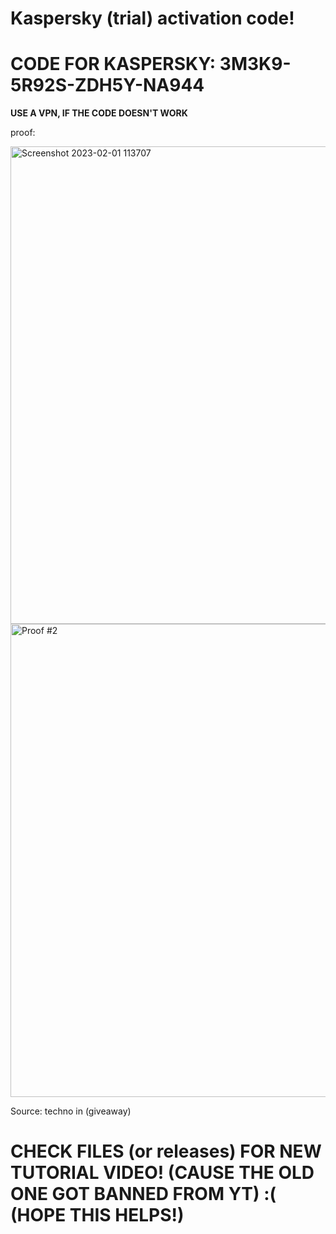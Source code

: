 # Kaspersky (trial) activation code!

# **CODE FOR KASPERSKY: 3M3K9-5R92S-ZDH5Y-NA944**
 
**USE A VPN, IF THE CODE DOESN'T WORK**

proof:

<img width="764" alt="Screenshot 2023-02-01 113707" src="https://user-images.githubusercontent.com/123305689/216149559-149e4545-0174-4019-9c33-fd393d5a28cb.png">

<img width="757" alt="Proof #2" src="https://user-images.githubusercontent.com/123305689/216149935-bf03ae2e-46c2-4a3d-ba93-6de7aa234c48.png">



Source: techno in (giveaway)


# CHECK FILES (or releases) FOR NEW TUTORIAL VIDEO! (CAUSE THE OLD ONE GOT BANNED FROM YT) :( (HOPE THIS HELPS!)
